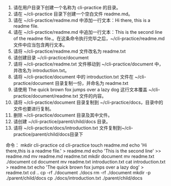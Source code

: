1. 请在用户目录下创建一个名称为 cli-practice 的目录。
1. 请在 ~/cli-practice 目录下创建一个空白文件 readme.md。
1. 请在 ~/cli-practice/readme.md 中添加一行文本：Hi there, this is a readme file.
1. 请在 ~/cli-practice/readme.md 中追加一行文本：This is the second line of the readme file.。在这条命令执行完毕之后，~/cli-practice/readme.md 文件中应当包含两行文本。
1. 请将 ~/cli-practice/readme.md 文件改名为 readme.txt
1. 请创建目录 ~/cli-practice/document
1. 请将 ~/cli-practice/readme.txt 文件移动到 ~/cli-practice/document 中，并改名为 introduction.txt。
1. 请将 ~/cli-practice/document 中的 introduction.txt 文件在 ~/cli-practice/document 目录复制一份，并命名为 readme.txt
1. 请使用 The quick brown fox jumps over a lazy dog 这行文本覆盖 ~/cli-practice/document/readme.txt 文件的内容。
1. 请将 ~/cli-practice/document 目录复制到 ~/cli-practice/docs，目录中的文件也要进行复制。
1. 删除 ~/cli-practice/document 目录及其中文件。
1. 请创建 ~/cli-practice/parent/child/docs 目录。
1. 请将 ~/cli-practice/docs/introduction.txt 文件复制到~/cli-practice/parent/child/docs目录下

命令：
mkdir cli-practice
cd cli-practice
touch readme.md
echo 'Hi there,this is a readme file.' > readme.md
echo 'This is the second line' >> readme.md
mv readme.md readme.txt
mkdir document
mv readme.txt ./document
cd document
mv readme.txt introduction.txt
cat introduction.txt > readme.txt
echo 'The quick brown fox jumps over a lazy dog' > readme.txt
cd ..
cp -rf ./document ./docs
rm -rf ./document
mkdir -p ./parent/child/docs
cp ./docs/introduction.txt  ./parent/child/docs
